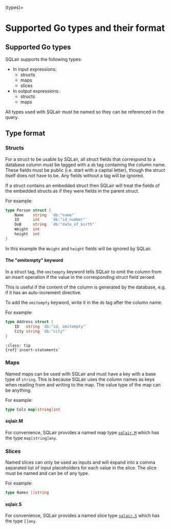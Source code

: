 (types)=
# Supported Go types and their format
## Supported Go types 

SQLair supports the following types:
- In input expressions:
  - structs
  - maps
  - slices
- In output expressions:
  - structs
  - maps

All types used with SQLair must be named so they can be referenced in the query.

## Type format
### Structs

For a struct to be usable by SQLair, all struct fields that correspond to a
database column must be tagged with a `db` tag containing the column name. These
fields must be public (i.e. start with a capital letter), though the struct
itself does not have to be. Any fields without a tag will be ignored.

If a struct contains an embedded struct then SQLair will treat the fields of the
embedded structs as if they were fields in the parent struct.

For example:
```go
type Person struct {
    Name    string  `db:"name"`
    ID      int     `db:"id_number"`
    DoB     string  `db:"date_of_birth"`
    Weight  int
    height  int
}
```
In this example the `Weight` and `height` fields will be ignored by SQLair.

#### The "omitempty" keyword

In a struct tag, the `omitempty` keyword tells SQLair to omit the column
from an insert operation if the value in the
corresponding struct field zeroed.

This is useful if the content of the column is generated by the database, e.g.
if it has an auto-increment directive.

To add the `omitempty` keyword, write it in the `db` tag after the column name.

For example:
```go
type Address struct {
    ID   string `db:"id, omitempty"`
    City string `db:"city"`
}
```

```{admonition} See more
:class: tip
{ref}`insert-statements`
```
### Maps

Named maps can be used with SQLair and must have a key with a base type of
`string`. This is because SQLair uses the column names as keys when reading from
and writing to the map. The value type of the map can be anything.

For example:
```go
type Cols map[string]int
```

#### sqlair.M
For convenience, SQLair provides a named map type
[`sqlair.M`](https://pkg.go.dev/github.com/canonical/sqlair#M) which has the
type `map[string]any`.

### Slices

Named slices can only be used as inputs and will expand into a comma separated
list of input placeholders for each value in the slice. The slice must be named
and can be of any type.

For example:
```go
type Names []string
```

#### sqlair.S
For convenience, SQLair provides a named slice type
[`sqlair.S`](https://pkg.go.dev/github.com/canonical/sqlair#S) which has the
type `[]any`.